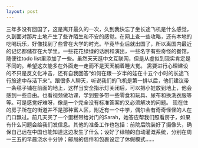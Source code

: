 ```yaml
---
layout: post
---
```


三年多没有回国了，这是离开最久的一次，久到我快忘了坐长途飞机是什么感觉，久到面对那片土地产生了些许陌生和不安的感觉。在网上查一些攻略，还有本地的吃喝玩乐，好像找到了些曾在大学的时光。毕竟毕业后就出国了，所以离国内最近的记忆都储存在大学里。一些花花绿绿的话剧和演出，一些名字有些奇怪的餐馆，随便往todo list里添加了一些。虽然天天逛中文互联网，但是从虚拟到现实肯定是不同的。希望这次能多在外面走一走而不是天天躺着睡大觉。
需要进行心理建设的不只是反文化冲击，还有自我回答“如何在跟一岁半的娃在十五个小时的长途飞行旅途中存活下来“。跟很多人聊天，听说我们的飞机是第一排以后，他们建议带一条毯子铺在前面的地上，这样当安全指示灯关闭后，可以把小娃放到地上，他会感到一些自由。也看视频做功课，学到要多带一些零食和玩具、尿布和换洗衣服等等。可是感觉好难呀，像是一个完全没有标准答案的又必须解决的问题。
现在住的房子所在的街道并不是那种富人区，附近有一个中学，偶尔会有奇奇怪怪的人在门口飘过。前几天买了一个蛋糕带给对门的Sarah，她答应帮我们照看房子，如果有什么问题会给我们发信息。其他的准备工作也包括：前院后院装好了摄像头，确保自己远在中国也能知道这边发生了什么；设好了绿植的自动灌溉系统，分别在周一三五的早晨浇水十分钟；邮局的信件和包裹设定了休假模式……
